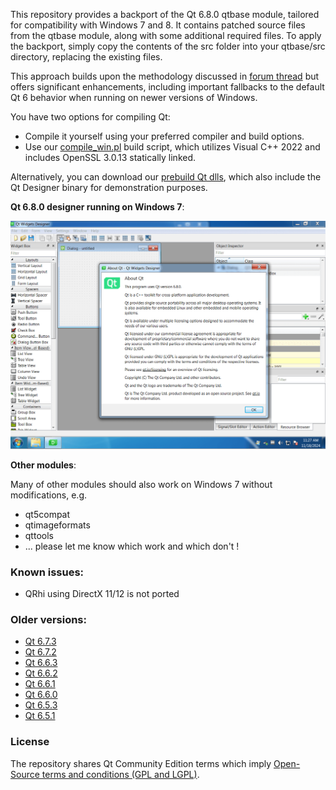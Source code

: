 This repository provides a backport of the Qt 6.8.0 qtbase module, tailored for compatibility with Windows 7 and 8. It contains patched source files from the qtbase module, along with some additional required files. To apply the backport, simply copy the contents of the src folder into your qtbase/src directory, replacing the existing files.

This approach builds upon the methodology discussed in [forum thread](https://forum.qt.io/topic/133002/qt-creator-6-0-1-and-qt-6-2-2-running-on-windows-7/60) but offers significant enhancements, including important fallbacks to the default Qt 6 behavior when running on newer versions of Windows.

You have two options for compiling Qt:

- Compile it yourself using your preferred compiler and build options.
- Use our [compile_win.pl](https://github.com/crystalidea/qt-build-tools/tree/master/6.8.0) build script, which utilizes Visual C++ 2022 and includes OpenSSL 3.0.13 statically linked.

Alternatively, you can download our [prebuild Qt dlls](https://github.com/crystalidea/qt6windows7/releases), which also include the Qt Designer binary for demonstration purposes.

**Qt 6.8.0 designer running on Windows 7**:

![Qt Designer](designer.png)

**Other modules**:

Many of other modules should also work on Windows 7 without modifications, e.g.

- qt5compat
- qtimageformats
- qttools
- ... please let me know which work and which don't !

### Known issues:

- QRhi using DirectX 11/12 is not ported

### Older versions:

- [Qt 6.7.3](https://github.com/crystalidea/qt6windows7/releases/tag/v6.7.3)
- [Qt 6.7.2](https://github.com/crystalidea/qt6windows7/releases/tag/v6.7.2)
- [Qt 6.6.3](https://github.com/crystalidea/qt6windows7/releases/tag/v6.6.3)
- [Qt 6.6.2](https://github.com/crystalidea/qt6windows7/releases/tag/v6.6.2)
- [Qt 6.6.1](https://github.com/crystalidea/qt6windows7/releases/tag/v6.6.1)
- [Qt 6.6.0](https://github.com/crystalidea/qt6windows7/releases/tag/v6.6.0)
- [Qt 6.5.3](https://github.com/crystalidea/qt6windows7/releases/tag/6.5.3-win7)
- [Qt 6.5.1](https://github.com/crystalidea/qt6windows7/releases/tag/6.5.1-win7)

### License

The repository shares Qt Community Edition terms which imply [Open-Source terms and conditions (GPL and LGPL)](https://www.qt.io/licensing/open-source-lgpl-obligations?hsLang=en).

